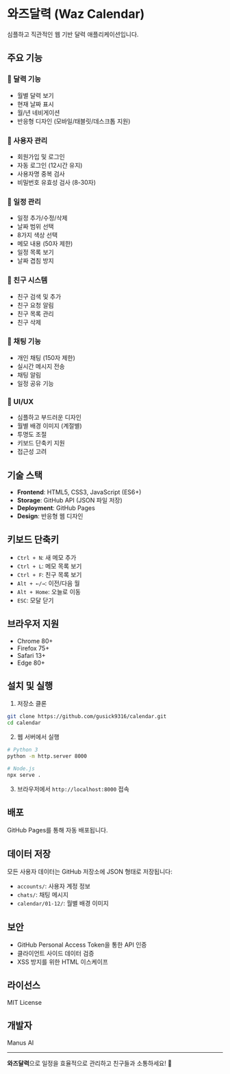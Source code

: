 # 와즈달력 (Waz Calendar)

심플하고 직관적인 웹 기반 달력 애플리케이션입니다.

## 주요 기능

### 📅 달력 기능
- 월별 달력 보기
- 현재 날짜 표시
- 월/년 네비게이션
- 반응형 디자인 (모바일/태블릿/데스크톱 지원)

### 👤 사용자 관리
- 회원가입 및 로그인
- 자동 로그인 (12시간 유지)
- 사용자명 중복 검사
- 비밀번호 유효성 검사 (8-30자)

### 📝 일정 관리
- 일정 추가/수정/삭제
- 날짜 범위 선택
- 8가지 색상 선택
- 메모 내용 (50자 제한)
- 일정 목록 보기
- 날짜 겹침 방지

### 👥 친구 시스템
- 친구 검색 및 추가
- 친구 요청 알림
- 친구 목록 관리
- 친구 삭제

### 💬 채팅 기능
- 개인 채팅 (150자 제한)
- 실시간 메시지 전송
- 채팅 알림
- 일정 공유 기능

### 🎨 UI/UX
- 심플하고 부드러운 디자인
- 월별 배경 이미지 (계절별)
- 투명도 조절
- 키보드 단축키 지원
- 접근성 고려

## 기술 스택

- **Frontend**: HTML5, CSS3, JavaScript (ES6+)
- **Storage**: GitHub API (JSON 파일 저장)
- **Deployment**: GitHub Pages
- **Design**: 반응형 웹 디자인

## 키보드 단축키

- `Ctrl + N`: 새 메모 추가
- `Ctrl + L`: 메모 목록 보기
- `Ctrl + F`: 친구 목록 보기
- `Alt + ←/→`: 이전/다음 월
- `Alt + Home`: 오늘로 이동
- `ESC`: 모달 닫기

## 브라우저 지원

- Chrome 80+
- Firefox 75+
- Safari 13+
- Edge 80+

## 설치 및 실행

1. 저장소 클론
```bash
git clone https://github.com/gusick9316/calendar.git
cd calendar
```

2. 웹 서버에서 실행
```bash
# Python 3
python -m http.server 8000

# Node.js
npx serve .
```

3. 브라우저에서 `http://localhost:8000` 접속

## 배포

GitHub Pages를 통해 자동 배포됩니다.

## 데이터 저장

모든 사용자 데이터는 GitHub 저장소에 JSON 형태로 저장됩니다:

- `accounts/`: 사용자 계정 정보
- `chats/`: 채팅 메시지
- `calendar/01-12/`: 월별 배경 이미지

## 보안

- GitHub Personal Access Token을 통한 API 인증
- 클라이언트 사이드 데이터 검증
- XSS 방지를 위한 HTML 이스케이프

## 라이선스

MIT License

## 개발자

Manus AI

---

**와즈달력**으로 일정을 효율적으로 관리하고 친구들과 소통하세요! 🎉

